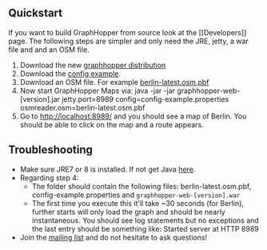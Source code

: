 ## Quickstart

If you want to build GraphHopper from source look at the [[Developers]] page. 
The following steps are simpler and only need the JRE, jetty, a war file and and an OSM file.

 1. Download the new [graphhopper distribution](http://oss.sonatype.org/content/groups/public/com/graphhopper/graphhopper-web/0.3/TODO)
 2. Download the [config example](https://raw.github.com/graphhopper/graphhopper/master/config-example.properties).
 3. Download an OSM file. For example [berlin-latest.osm.pbf](http://download.geofabrik.de/europe/germany/berlin.html)
 4. Now start GraphHopper Maps via: java -jar -jar graphhopper-web-[version].jar jetty.port=8989 config=config-example.properties osmreader.osm=berlin-latest.osm.pbf 
 5. Go to [http://localhost:8989/](http://localhost:8989/) and you should see a map of Berlin. You should be able to click on the map and a route appears.

## Troubleshooting

 * Make sure JRE7 or 8 is installed. If not get Java [here](http://java.com).
 * Regarding step 4:
    * The folder should contain the following files: berlin-latest.osm.pbf, config-example.properties and `graphhopper-web-[version].war`
    * The first time you execute this it'll take ~30 seconds (for Berlin), further starts will only load the graph and should be nearly instantaneous. You should see log statements but no exceptions and the last entry should be something like: Started server at HTTP 8989
 * Join the [mailing list](http://graphhopper.com/#developers) and do not hesitate to ask questions!